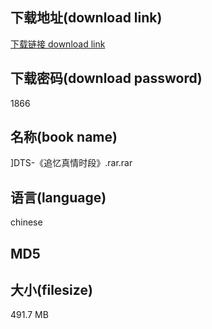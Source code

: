 ## 下载地址(download link)
[下载链接 download link](https://voluble-croquembouche-d321dc.netlify.app/?s=%5DDTS-%E3%80%8A%E8%BF%BD%E5%BF%86%E7%9C%9F%E6%83%85%E6%97%B6%E6%AE%B5%E3%80%8B.rar)

## 下载密码(download password)
1866

## 名称(book name)
]DTS-《追忆真情时段》.rar.rar

## 语言(language)
chinese

## MD5


## 大小(filesize)
491.7 MB
